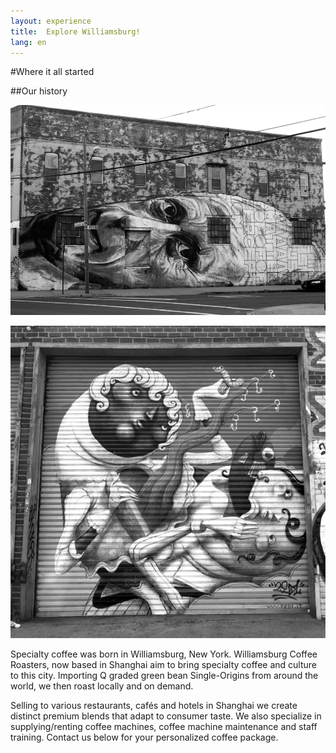 ```yaml
---
layout: experience
title:  Explore Williamsburg!
lang: en
---
```


#Where it all started

##Our history

![education](images/street1.jpg)

![education](images/street.jpg)

Specialty coffee was born in Williamsburg, New York. Williamsburg Coffee Roasters, now based in Shanghai aim to bring specialty coffee and culture to this city. Importing Q graded green bean Single-Origins from around the world, we then roast locally and on demand. 


Selling to various restaurants, cafés and hotels in Shanghai we create distinct premium blends that adapt to consumer taste. We also specialize in supplying/renting coffee machines, coffee machine maintenance and staff training. Contact us below for your personalized coffee package. 

